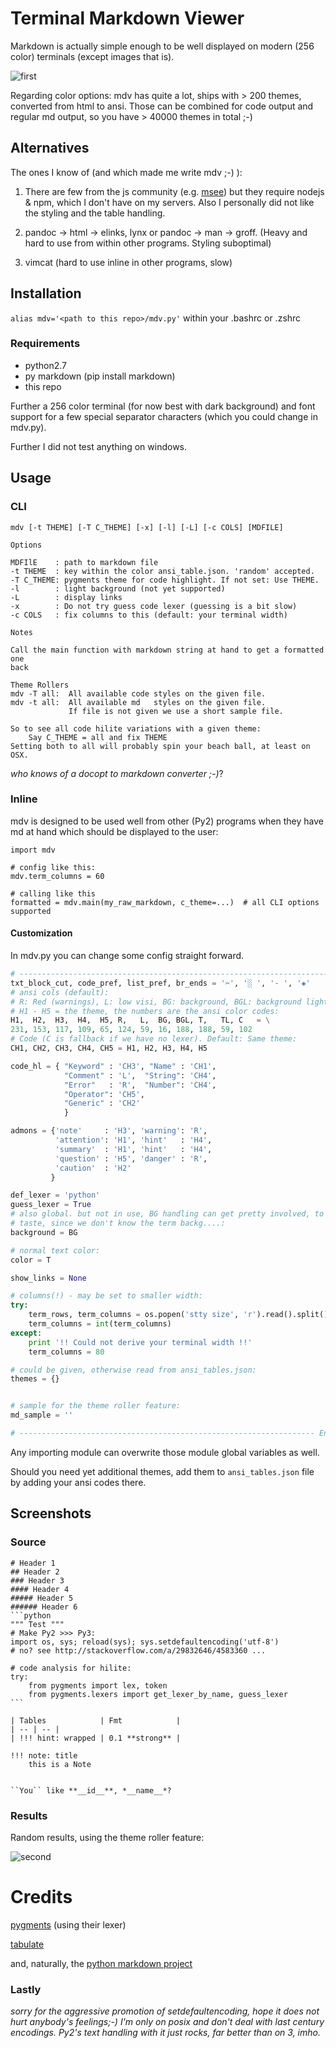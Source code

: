 # Terminal Markdown Viewer

Markdown is actually simple enough to be well displayed on modern (256 color) terminals (except images that is).

![first](https://github.com/axiros/terminal_markdown_viewer/blob/master/samples/1.png)


Regarding color options: mdv has quite a lot, ships with > 200 themes, converted from html to ansi.
Those can be combined for code output and regular md output, so you have > 40000 themes in total ;-)

## Alternatives

The ones I know of (and which made me write mdv ;-) ):

1. There are few from the js community (e.g. [msee](https://www.npmjs.com/package/msee)) but they require nodejs & npm, which I don't have on my servers. Also I personally did not like the styling and the table handling.

2. pandoc -> html -> elinks, lynx or pandoc -> man -> groff. (Heavy and hard to use from within other programs. Styling suboptimal)

3. vimcat (hard to use inline in other programs, slow)

## Installation

``alias mdv='<path to this repo>/mdv.py'`` within your .bashrc or .zshrc

### Requirements
 
- python2.7
- py markdown (pip install markdown)
- this repo

Further a 256 color terminal (for now best with dark background) and font support for a few special separator characters (which you could change in mdv.py).

Further I did not test anything on windows.

## Usage

### CLI

    mdv [-t THEME] [-T C_THEME] [-x] [-l] [-L] [-c COLS] [MDFILE]

	Options

    MDFIlE    : path to markdown file
    -t THEME  : key within the color ansi_table.json. 'random' accepted.
    -T C_THEME: pygments theme for code highlight. If not set: Use THEME.
    -l        : light background (not yet supported)
    -L        : display links
    -x        : Do not try guess code lexer (guessing is a bit slow)
    -c COLS   : fix columns to this (default: your terminal width)

	Notes

    Call the main function with markdown string at hand to get a formatted one
    back

    Theme Rollers
    mdv -T all:  All available code styles on the given file.
    mdv -t all:  All available md   styles on the given file.
                 If file is not given we use a short sample file.

    So to see all code hilite variations with a given theme:
        Say C_THEME = all and fix THEME
    Setting both to all will probably spin your beach ball, at least on OSX.


*who knows of a docopt to markdown converter ;-)*?

### Inline

mdv is designed to be used well from other (Py2) programs when they have md at hand which should be displayed to the user:

	import mdv
	
	# config like this:
	mdv.term_columns = 60
	
	# calling like this
	formatted = mdv.main(my_raw_markdown, c_theme=...)  # all CLI options supported
	
#### Customization

In mdv.py you can change some config straight forward.

```python
# ---------------------------------------------------------------------- Config
txt_block_cut, code_pref, list_pref, br_ends = '✂', '░ ', '- ', '◈'
# ansi cols (default):
# R: Red (warnings), L: low visi, BG: background, BGL: background light, C=code
# H1 - H5 = the theme, the numbers are the ansi color codes:
H1,  H2,  H3,  H4,  H5, R,   L,  BG, BGL, T,   TL, C   = \
231, 153, 117, 109, 65, 124, 59, 16, 188, 188, 59, 102
# Code (C is fallback if we have no lexer). Default: Same theme:
CH1, CH2, CH3, CH4, CH5 = H1, H2, H3, H4, H5

code_hl = { "Keyword" : 'CH3', "Name" : 'CH1',
            "Comment" : 'L',  "String": 'CH4',
            "Error"   : 'R',  "Number": 'CH4',
            "Operator": 'CH5',
            "Generic" : 'CH2'
            }

admons = {'note'     : 'H3', 'warning': 'R',
          'attention': 'H1', 'hint'   : 'H4',
          'summary'  : 'H1', 'hint'   : 'H4',
          'question' : 'H5', 'danger' : 'R',
          'caution'  : 'H2'
         }

def_lexer = 'python'
guess_lexer = True
# also global. but not in use, BG handling can get pretty involved, to do with
# taste, since we don't know the term backg....:
background = BG

# normal text color:
color = T

show_links = None

# columns(!) - may be set to smaller width:
try:
    term_rows, term_columns = os.popen('stty size', 'r').read().split()
    term_columns = int(term_columns)
except:
    print '!! Could not derive your terminal width !!'
    term_columns = 80

# could be given, otherwise read from ansi_tables.json:
themes = {}


# sample for the theme roller feature:
md_sample = ''

# ------------------------------------------------------------------ End Config
```

Any importing module can overwrite those module global variables as well.

Should you need yet additional themes, add them to ``ansi_tables.json`` file by adding your ansi codes there.



## Screenshots

### Source

	# Header 1
	## Header 2
	### Header 3
	#### Header 4
	##### Header 5
	###### Header 6
	```python
	""" Test """
	# Make Py2 >>> Py3:
	import os, sys; reload(sys); sys.setdefaultencoding('utf-8')
	# no? see http://stackoverflow.com/a/29832646/4583360 ...
	
	# code analysis for hilite:
	try:
	    from pygments import lex, token
	    from pygments.lexers import get_lexer_by_name, guess_lexer
	```
	
	| Tables            | Fmt            |
	| -- | -- |
	| !!! hint: wrapped | 0.1 **strong** |
	    
	!!! note: title
	    this is a Note
	
	
	``You`` like **__id__**, *__name__*?

### Results

Random results, using the theme roller feature:

![second](https://github.com/axiros/terminal_markdown_viewer/blob/master/samples/2.png)



# Credits

[pygments](http://pygments.org/) (using their lexer)

[tabulate](https://pypi.python.org/pypi/tabulate)

and, naturally, the [python markdown project](https://pythonhosted.org/Markdown/authors.html)




### Lastly

*sorry for the aggressive promotion of setdefaultencoding, hope it does not hurt anybody's feelings;-) I'm only on posix and don't deal with last century encodings. Py2's text handling with it just rocks, far better than on 3, imho.*
